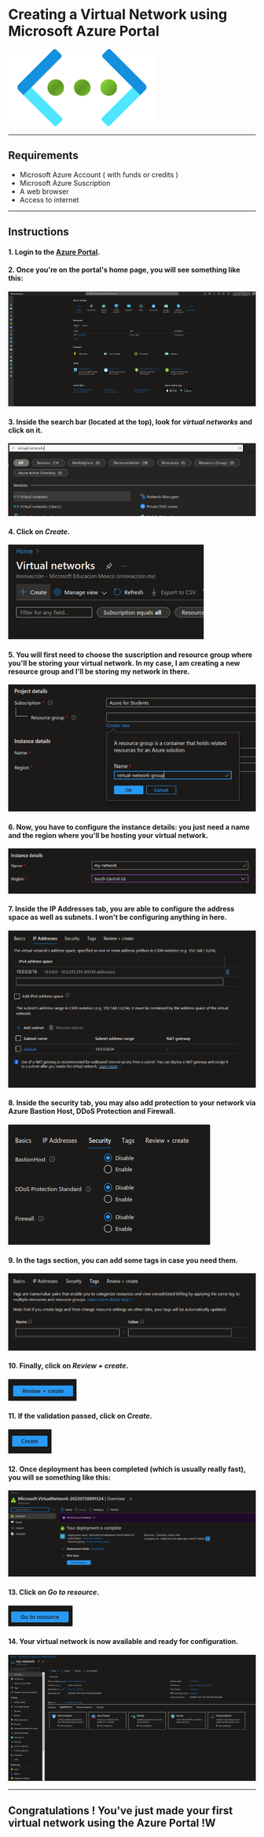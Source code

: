 # Creating a Virtual Network using Microsoft Azure Portal
![VirtualNetworkLogo](img/virtual-network-icon.png)


---------------------------------------------------------


## Requirements
- Microsoft Azure Account ( with funds or credits    )
- Microsoft Azure Suscription
- A web browser
- Access to internet

---------------------------------------------------------

## Instructions
#### 1. Login to the [Azure Portal](https://portal.azure.com/).
#### 2. Once you're on the portal's home page, you will see something like this:
![PortalImage](img/portal-main.png)
#### 3. Inside the search bar (located at the top), look for *virtual networks* and click on it.
![Searchbar](img/searchbar.png)
#### 4. Click on *Create*.
![CreateButton](img/create-button.png)
#### 5. You will first need to choose the suscription and resource group where you'll be storing your virtual network. In my case, I am creating a new resource group and I'll be storing my network in there.
![SubscriptionAndResourceGroup](img/virtual-network-group.png)
#### 6. Now, you have to configure the instance details: you just need a name and the region where you'll be hosting your virtual network.
![InstanceDetails](img/instance-details.png)
#### 7. Inside the IP Addresses tab, you are able to configure the address space as well as subnets. I won't be configuring anything in here.
![IPAddresses](img/ip-addresses.png)
#### 8. Inside the security tab, you may also add protection to your network via Azure Bastion Host, DDoS  Protection and Firewall.
![Security](img/security.png)
#### 9. In the tags section, you can add some tags in case you need them.
![Tags](img/tags.png)
#### 10. Finally, click on *Review + create*.
![ReviewAndCreate](img/review-and-create.png)
#### 11. If the validation passed, click on *Create*.
![Create](img/create.png)
#### 12. Once deployment has been completed (which is usually really fast), you will se something like this:
![DeploymentCompleted](img/deployment-complete.png)
#### 13. Click on *Go to resource*.
![GoToResource](img/go-to-resource.png)
#### 14. Your virtual network is now available and ready for configuration.
![VirtualNetworkDashboard](img/vn-dashboard.png)

---------------------------------------------------------


## Congratulations ! You've just made your first virtual network using the Azure Portal !W
